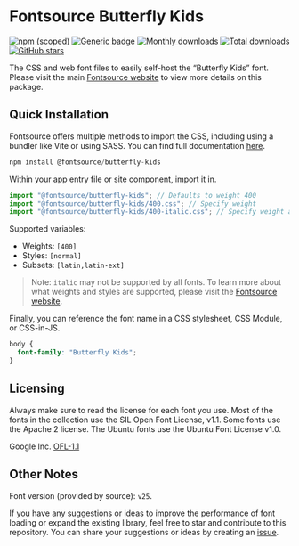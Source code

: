 # Fontsource Butterfly Kids

[![npm (scoped)](https://img.shields.io/npm/v/@fontsource/butterfly-kids?color=brightgreen)](https://www.npmjs.com/package/@fontsource/butterfly-kids) [![Generic badge](https://img.shields.io/badge/fontsource-passing-brightgreen)](https://github.com/fontsource/fontsource) [![Monthly downloads](https://badgen.net/npm/dm/@fontsource/butterfly-kids)](https://github.com/fontsource/fontsource) [![Total downloads](https://badgen.net/npm/dt/@fontsource/butterfly-kids)](https://github.com/fontsource/fontsource) [![GitHub stars](https://img.shields.io/github/stars/fontsource/fontsource.svg?style=social&label=Star)](https://github.com/fontsource/fontsource/stargazers)

The CSS and web font files to easily self-host the “Butterfly Kids” font. Please visit the main [Fontsource website](https://fontsource.org/fonts/butterfly-kids) to view more details on this package.

## Quick Installation

Fontsource offers multiple methods to import the CSS, including using a bundler like Vite or using SASS. You can find full documentation [here](https://fontsource.org/docs/getting-started/introduction).

```javascript
npm install @fontsource/butterfly-kids
```

Within your app entry file or site component, import it in.

```javascript
import "@fontsource/butterfly-kids"; // Defaults to weight 400
import "@fontsource/butterfly-kids/400.css"; // Specify weight
import "@fontsource/butterfly-kids/400-italic.css"; // Specify weight and style
```

Supported variables:
- Weights: `[400]`
- Styles: `[normal]`
- Subsets: `[latin,latin-ext]`

> Note: `italic` may not be supported by all fonts. To learn more about what weights and styles are supported, please visit the [Fontsource website](https://fontsource.org/fonts/butterfly-kids).

Finally, you can reference the font name in a CSS stylesheet, CSS Module, or CSS-in-JS.

```css
body {
  font-family: "Butterfly Kids";
}
```

## Licensing
Always make sure to read the license for each font you use. Most of the fonts in the collection use the SIL Open Font License, v1.1. Some fonts use the Apache 2 license. The Ubuntu fonts use the Ubuntu Font License v1.0.

Google Inc.
[OFL-1.1](http://scripts.sil.org/OFL)

## Other Notes
Font version (provided by source): `v25`.

If you have any suggestions or ideas to improve the performance of font loading or expand the existing library, feel free to star and contribute to this repository. You can share your suggestions or ideas by creating an [issue](https://github.com/fontsource/fontsource/issues).